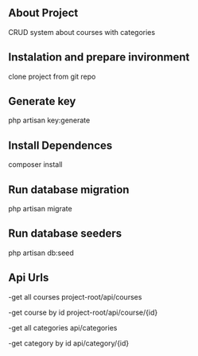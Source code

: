 ## About Project
CRUD system about courses with categories

## Instalation and prepare invironment

clone project from git repo

## Generate key
php artisan key:generate

## Install Dependences

composer install

## Run database migration

php artisan migrate 

## Run database seeders

php artisan db:seed


## Api Urls

-get all courses
project-root/api/courses

-get course by id
project-root/api/course/{id}

-get all categories
api/categories

-get category by id
api/category/{id}

